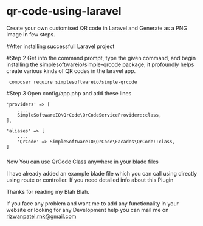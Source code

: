 # qr-code-using-laravel
Create your own customised QR code in Laravel and Generate as a PNG Image in few steps.



#After installing successfull Laravel project

#Step 2
Get into the command prompt, type the given command, and begin installing the simplesoftwareio/simple-qrcode package; it profoundly helps create various kinds of QR codes in the laravel app.

     composer require simplesoftwareio/simple-qrcode


#Step 3
Open config/app.php and add these lines

    'providers' => [
        ....                
        SimpleSoftwareIO\QrCode\QrCodeServiceProvider::class,
    ],
    
    'aliases' => [
        ....                
        'QrCode' => SimpleSoftwareIO\QrCode\Facades\QrCode::class,
    ]
    
    
###
Now You can use QrCode Class anywhere in your blade files

I have already added an example blade file which you can call using directly using route or controller.
If you need detailed info about this Plugin 

Thanks for reading my Blah Blah.

If you face any problem and want me to add any functionality in your website or looking for any Development help you can mail me on rizwanpatel.rnk@gmail.com

